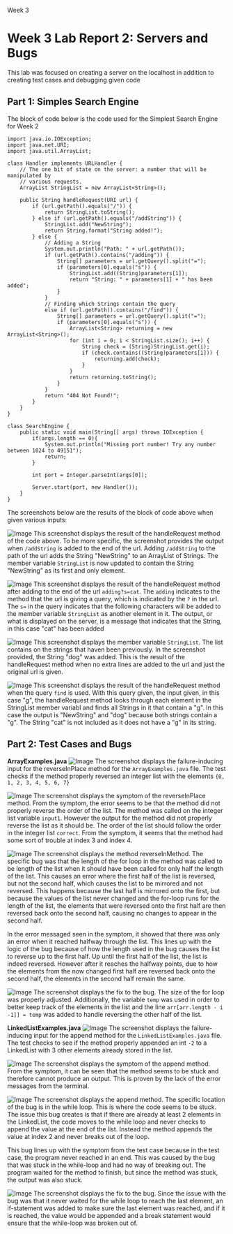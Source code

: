 Week 3
# Week 3 Lab Report 2: Servers and Bugs
This lab was focused on creating a server on the localhost in addition to creating test cases and debugging given code

## Part 1: Simples Search Engine
The block of code below is the code used for the Simplest Search Engine for Week 2

```
import java.io.IOException;
import java.net.URI;
import java.util.ArrayList;

class Handler implements URLHandler {
    // The one bit of state on the server: a number that will be manipulated by
    // various requests.
    ArrayList StringList = new ArrayList<String>();

    public String handleRequest(URI url) {
        if (url.getPath().equals("/")) {
            return StringList.toString();
        } else if (url.getPath().equals("/addString")) {
            StringList.add("NewString");
            return String.format("String added!");
        } else {
            // Adding a String
            System.out.println("Path: " + url.getPath());
            if (url.getPath().contains("/adding")) {
                String[] parameters = url.getQuery().split("=");
                if (parameters[0].equals("s")) {
                    StringList.add((String)parameters[1]);
                    return "String: " + parameters[1] + " has been added";
                }
            }
            // Finding which Strings contain the query
            else if (url.getPath().contains("/find")) {
                String[] parameters = url.getQuery().split("=");
                if (parameters[0].equals("s")) {
                    ArrayList<String> returning = new ArrayList<String>();
                    for (int i = 0; i < StringList.size(); i++) {
                        String check = (String)StringList.get(i);
                        if (check.contains((String)parameters[1])) {
                            returning.add(check);
                        }
                    }
                    return returning.toString();
                }
            }
            return "404 Not Found!";
        }
    }
}

class SearchEngine {
    public static void main(String[] args) throws IOException {
        if(args.length == 0){
            System.out.println("Missing port number! Try any number between 1024 to 49151");
            return;
        }

        int port = Integer.parseInt(args[0]);

        Server.start(port, new Handler());
    }
}
```


The screenshots below are the results of the block of code above when given various inputs:


![Image](SimplestServerAddString.jpg)
This screenshot displays the result of the handleRequest method of the code above. To be more specific, the screenshot provides the output when `/addString` is added to the end of the url. Adding `/addString` to the path of the url adds the String "NewString" to an ArrayList of Strings. The member variable `StringList` is now updated to contain the String "NewString" as its first and only element.


![Image](SimplestServerAdding.jpg)
This screenshot displays the result of the handleRequest method after adding to the end of the url `adding?s=cat`. The `adding` indicates to the method that the url is giving a query, which is indicated by the `?` in the url. The `s=` in the query indicates that the following characters will be added to the member variable `StringList` as another element in it. The output, or what is displayed on the server, is a message that indicates that the String, in this case "cat" has been added


![Image](SimplestServerDisplay.jpg)
This screenshot displays the member variable `StringList`. The list contains on the strings that haven been previously. In the screenshot provided, the String "dog" was added. This is the result of the handleRequest method when no extra lines are added to the url and just the original url is given.


![Image](SimplestServerFind.jpg)
This screenshot displays the result of the handleRequest method when the query `find` is used. With this query given, the input given, in this case "g", the handleRequest method looks through each element in the StringList member variabl and finds all Strings in it that contain a "g". In this case the output is "NewString" and "dog" because both strings contain a "g". The String "cat" is not included as it does not have a "g" in its string.

## Part 2: Test Cases and Bugs
**ArrayExamples.java**
![Image](ArrayTestsInputInPlace.jpg)
The screenshot displays the failure-inducing input for the reverseInPlace method for the `ArrayExamples.java` file. The test checks if the method properly reversed an integer list with the elements `{0, 1, 2, 3, 4, 5, 6, 7}`

![Image](ArrayTestInPlaceSymptom.jpg)
The screenshot displays the symptom of the reverseInPlace method. From the symptom, the error seems to be that the method did not properly reverse the order of the list. The method was called on the integer list variable `input1`. However the output for the method did not properly reverse the list as it should be. The order of the list should follow the order in the integer list `correct`. From the symptom, it seems that the method had some sort of trouble at index 3 and index 4.

![Image](ArratTestsInPlaceBug.jpg)
The screenshot displays the method reverseInMethod. The specific bug was that the length of the for loop in the method was called to be length of the list when it should have been called for only half the length of the list. This causes an error where the first half of the list is reversed, but not the second half, which causes the list to be mirrored and not reversed. This happens because the last half is mirrored onto the first, but because the values of the list never changed and the for-loop runs for the length of the list, the elements that were reversed onto the first half are then reversed back onto the second half, causing no changes to appear in the second half.

In the error messaged seen in the symptom, it showed that there was only an error when it reached halfway through the list. This lines up with the logic of the bug because of how the length used in the bug causes the list to reverse up to the first half. Up until the first half of the list, the list is indeed reversed. However after it reaches the halfway points, due to how the elements from the now changed first half are reversed back onto the second half, the elements in the second half remain the same.

![Image](ArrayTestsInPlaceFix.jpg)
The screenshot displays the fix to the bug. The size of the for loop was properly adjusted. Additionally, the variable `temp` was used in order to better keep track of the elements in the list and the line
 `arr[arr.length - i -1]] = temp` was added to handle reversing the other half of the list.



**LinkedListExamples.java**
![Image](LinkedListInput.jpg)
The screenshot displays the failure-inducing input for the append method for the `LinkedListExamples.java` file. The test checks to see if the method properly appended an int `-2` to a LinkedList with 3 other elements already stored in the list.

![Image](LinkedListSymptom.jpg)
The screenshot displays the symptom of the append method. From the symptom, it can be seen that the method seems to be stuck and therefore cannot produce an output. This is proven by the lack of the error messages from the terminal.

![Image](LinkedListBug.jpg)
The screenshot displays the append method. The specific location of the bug is in the while loop. This is where the code seems to be stuck. The issue this bug creates is that if there are already at least 2 elements in the LinkedList, the code moves to the while loop and never checks to append the value at the end of the list. Instead the method appends the value at index 2 and never breaks out of the loop.

This bug lines up with the symptom from the test case because in the test case, the program never reached in an end. This was caused by the bug that was stuck in the while-loop and had no way of breaking out. The program waited for the method to finish, but since the method was stuck, the output was also stuck. 

![Image](LinkedListFix2.jpg)
The screenshot displays the fix to the bug. Since the issue with the bug was that it never waited for the while loop to reach the last element, an if-statement was added to make sure the last element was reached, and if it is reached, the value would be appended and a break statement would ensure that the while-loop was broken out of.